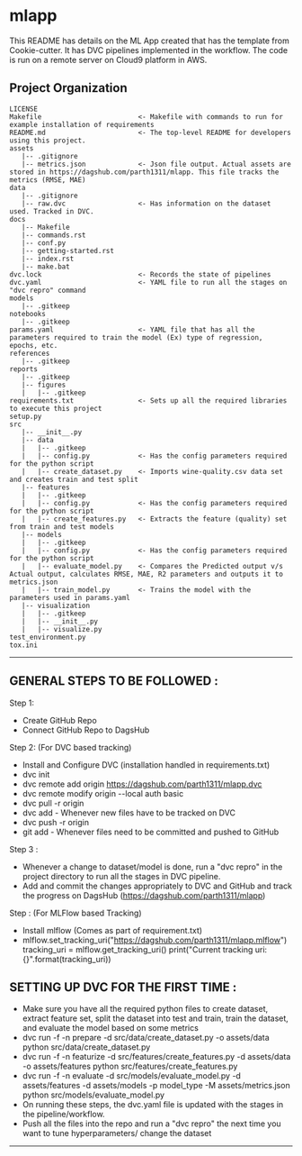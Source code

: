 mlapp
==============================

This README has details on the ML App created that has the template from Cookie-cutter. It has DVC pipelines implemented in the workflow.
The code is run on a remote server on Cloud9 platform in AWS.

Project Organization
------------
    LICENSE
    Makefile                        <- Makefile with commands to run for example installation of requirements
    README.md                       <- The top-level README for developers using this project.
    assets
       |-- .gitignore
       |-- metrics.json             <- Json file output. Actual assets are stored in https://dagshub.com/parth1311/mlapp. This file tracks the metrics (RMSE, MAE)
    data
       |-- .gitignore
       |-- raw.dvc                  <- Has information on the dataset used. Tracked in DVC. 
    docs
       |-- Makefile
       |-- commands.rst
       |-- conf.py
       |-- getting-started.rst
       |-- index.rst
       |-- make.bat
    dvc.lock                        <- Records the state of pipelines
    dvc.yaml                        <- YAML file to run all the stages on "dvc repro" command
    models
       |-- .gitkeep
    notebooks
       |-- .gitkeep
    params.yaml                     <- YAML file that has all the parameters required to train the model (Ex) type of regression, epochs, etc.
    references
       |-- .gitkeep
    reports
       |-- .gitkeep
       |-- figures
       |   |-- .gitkeep 
    requirements.txt                <- Sets up all the required libraries to execute this project
    setup.py
    src
       |-- __init__.py
       |-- data
       |   |-- .gitkeep
       |   |-- config.py            <- Has the config parameters required for the python script
       |   |-- create_dataset.py    <- Imports wine-quality.csv data set and creates train and test split
       |-- features
       |   |-- .gitkeep
       |   |-- config.py            <- Has the config parameters required for the python script
       |   |-- create_features.py   <- Extracts the feature (quality) set from train and test models
       |-- models
       |   |-- .gitkeep
       |   |-- config.py            <- Has the config parameters required for the python script
       |   |-- evaluate_model.py    <- Compares the Predicted output v/s Actual output, calculates RMSE, MAE, R2 parameters and outputs it to metrics.json
       |   |-- train_model.py       <- Trains the model with the parameters used in params.yaml
       |-- visualization
       |   |-- .gitkeep
       |   |-- __init__.py
       |   |-- visualize.py
    test_environment.py
    tox.ini


--------

GENERAL STEPS TO BE FOLLOWED :
------------------------------

Step 1:
 - Create GitHub Repo
 - Connect GitHub Repo to DagsHub

Step 2: (For DVC based tracking)
 - Install and Configure DVC (installation handled in requirements.txt)
 - dvc init
 - dvc remote add origin https://dagshub.com/parth1311/mlapp.dvc
 - dvc remote modify origin --local auth basic
 - dvc pull -r origin
 - dvc add <files> - Whenever new files have to be tracked on DVC
 - dvc push -r origin
 - git add <files> - Whenever files need to be committed and pushed to GitHub
 
Step 3 : 
 - Whenever a change to dataset/model is done, run a "dvc repro" in the project directory to run all the stages in DVC pipeline.
 - Add and commit the changes appropriately to DVC and GitHub and track the progress on DagsHub (https://dagshub.com/parth1311/mlapp)

Step : (For MLFlow based Tracking)
  - Install mlflow (Comes as part of requirement.txt)
  - mlflow.set_tracking_uri("https://dagshub.com/parth1311/mlapp.mlflow")
    tracking_uri = mlflow.get_tracking_uri()
    print("Current tracking uri: {}".format(tracking_uri))



SETTING UP DVC FOR THE FIRST TIME : 
------------------------------
  - Make sure you have all the required python files to create dataset, extract feature set, split the dataset into test and train, train the dataset, and evaluate the model based on some metrics
  - dvc run -f -n prepare -d src/data/create_dataset.py -o assets/data python src/data/create_dataset.py
  - dvc run -f -n featurize -d src/features/create_features.py -d assets/data -o assets/features python src/features/create_features.py
  - dvc run -f -n evaluate -d src/models/evaluate_model.py -d assets/features -d assets/models -p model_type -M assets/metrics.json python src/models/evaluate_model.py
  - On running these steps, the dvc.yaml file is updated with the stages in the pipeline/workflow.
  - Push all the files into the repo and run a "dvc repro" the next time you want to tune hyperparameters/ change the dataset
------------------------------